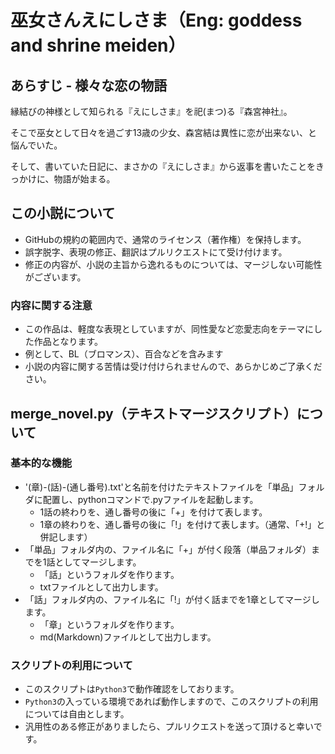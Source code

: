 # 巫女さんえにしさま（Eng: goddess and shrine meiden）
## あらすじ - 様々な恋の物語
縁結びの神様として知られる『えにしさま』を祀(まつ)る『森宮神社』。

そこで巫女として日々を過ごす13歳の少女、森宮結は異性に恋が出来ない、と悩んでいた。

そして、書いていた日記に、まさかの『えにしさま』から返事を書いたことをきっかけに、物語が始まる。

## この小説について
- GitHubの規約の範囲内で、通常のライセンス（著作権）を保持します。
- 誤字脱字、表現の修正、翻訳はプルリクエストにて受け付けます。
- 修正の内容が、小説の主旨から逸れるものについては、マージしない可能性がございます。

### 内容に関する注意
- この作品は、軽度な表現としていますが、同性愛など恋愛志向をテーマにした作品となります。
- 例として、BL（ブロマンス）、百合などを含みます
- 小説の内容に関する苦情は受け付けられませんので、あらかじめご了承ください。

## merge_novel.py（テキストマージスクリプト）について
### 基本的な機能
- '(章)-(話)-(通し番号).txt'と名前を付けたテキストファイルを「単品」フォルダに配置し、pythonコマンドで.pyファイルを起動します。
    - 1話の終わりを、通し番号の後に「+」を付けて表します。
    - 1章の終わりを、通し番号の後に「!」を付けて表します。（通常、「+!」と併記します）
- 「単品」フォルダ内の、ファイル名に「+」が付く段落（単品フォルダ）までを1話としてマージします。
    - 「話」というフォルダを作ります。
    - txtファイルとして出力します。
- 「話」フォルダ内の、ファイル名に「!」が付く話までを1章としてマージします。
    - 「章」というフォルダを作ります。
    - md(Markdown)ファイルとして出力します。

### スクリプトの利用について
- このスクリプトは```Python3```で動作確認をしております。
- ```Python3```の入っている環境であれば動作しますので、このスクリプトの利用については自由とします。
- 汎用性のある修正がありましたら、プルリクエストを送って頂けると幸いです。